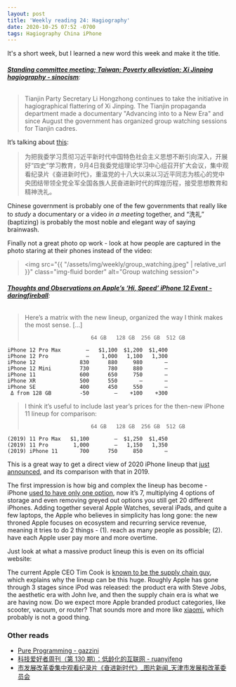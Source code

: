 ```yaml
---
layout: post
title: 'Weekly reading 24: Hagiography'
date: 2020-10-25 07:52 -0700
tags: Hagiography China iPhone
---
```



It's a short week, but I learned a new word this week and make it the title.

###### __[Standing committee meeting; Taiwan; Poverty alleviation; Xi Jinping hagiography - sinocism](https://sinocism.com/p/standing-committee-meeting-taiwan)__:

> Tianjin Party Secretary Li Hongzhong continues to take the initiative in hagiographical flattering of Xi Jinping. The Tianjin propaganda department made a documentary "Advancing into to a New Era" and since August the government has organized group watching sessions for Tianjin cadres.

It’s talking about [this](http://fzgg.tj.gov.cn/xxfb/xwxx/tpxw/202009/t20200910_3652368.html):

> 为把我委学习贯彻习近平新时代中国特色社会主义思想不断引向深入，开展好“四史”学习教育，9月4日我委党组理论学习中心组召开扩大会议，集中观看纪录片《奋进新时代》，重温党的十八大以来以习近平同志为核心的党中央团结带领全党全军全国各族人民奋进新时代的辉煌历程，接受思想教育和精神洗礼。

Chinese government is probably one of the few governments that really like to _study_ a documentary or a video _in a meeting_ together, and “洗礼” (baptizing) is probably the most noble and elegant way of saying brainwash.

Finally not a great photo op work - look at how people are captured in the photo staring at their phones instead of the video:

> <img src="{{ "/assets/img/weekly/group_watching.jpeg" | relative_url }}" class="img-fluid border" alt="Group watching session">

###### __[Thoughts and Observations on Apple’s ‘Hi, Speed’ iPhone 12 Event - daringfireball](https://daringfireball.net/2020/10/thoughts_and_observations_on_apples_hi_speed_iphone_12_event)__:

> Here’s a matrix with the new lineup, organized the way I think makes the most sense. […]
>
>                          64 GB   128 GB  256 GB  512 GB
    iPhone 12 Pro Max        —   $1,100  $1,200  $1,400
    iPhone 12 Pro            —    1,000   1,100   1,300
    iPhone 12              830      880     980       —
    iPhone 12 Mini         730      780     880       —
    iPhone 11              600      650     750       —
    iPhone XR              500      550       —       —
    iPhone SE              400      450     550       —
     Δ from 128 GB         -50        —    +100    +300
>
> I think it’s useful to include last year’s prices for the then-new iPhone 11 lineup for comparison:
>
>                          64 GB   128 GB  256 GB  512 GB
    (2019) 11 Pro Max   $1,100        —  $1,250  $1,450
    (2019) 11 Pro        1,000        —   1,150   1,350
    (2019) iPhone 11       700      750     850       —

This is a great way to get a direct view of 2020 iPhone lineup that [just announced](https://www.apple.com/apple-events/october-2020/), and its comparison with that in 2019.

The first impression is how big and complex the lineup has become - iPhone [used to have only one option](https://en.wikipedia.org/wiki/IPhone), now it’s 7, multiplying 4 options of storage and even removing greyed out options you still get 20 different iPhones. Adding together several Apple Watches, several iPads, and quite a few laptops, the Apple who believes in simplicity has long gone: the new throned Apple focuses on ecosystem and recurring service revenue, meaning it tries to do 2 things - (1). reach as many people as possible; (2). have each Apple user pay more and more overtime.

Just look at what a massive product lineup this is even on its official website:

The current Apple CEO Tim Cook is [known to be the supply chain guy](https://www.macobserver.com/news/tim-cook-fix-supply-chain/), which explains why the lineup can be this huge. Roughly Apple has gone through 3 stages since iPod was released: the product era with Steve Jobs, the aesthetic era with John Ive, and then the supply chain era is what we are having now. Do we expect more Apple branded product categories, like scooter, vacuum, or router? That sounds more and more like [xiaomi](https://www.mi.com/global/list/), which probably is not a good thing.

### Other reads
- [Pure Programming - gazzini](https://gazzini.com/essays/posts/pp/)
- [科技爱好者周刊（第 130 期）：低龄化的互联网 - ruanyifeng](http://www.ruanyifeng.com/blog/2020/10/weekly-issue-130.html)
- [市发展改革委集中观看纪录片《奋进新时代》_图片新闻_天津市发展和改革委员会](http://fzgg.tj.gov.cn/xxfb/xwxx/tpxw/202009/t20200910_3652368.html)
